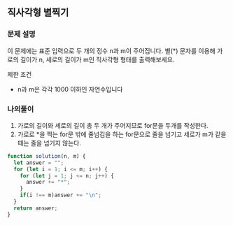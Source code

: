 ## 직사각형 별찍기
### 문제 설명
이 문제에는 표준 입력으로 두 개의 정수 n과 m이 주어집니다.
별(*) 문자를 이용해 가로의 길이가 n, 세로의 길이가 m인 직사각형 형태를 출력해보세요.

제한 조건
- n과 m은 각각 1000 이하인 자연수입니다

### 나의풀이
1. 가로의 길이와 세로의 길이 총 두 개가 주어지므로 for문을 두개를 작성한다.
2. 가로로 *을 찍는 for문 밖에 줄넘김을 하는 for문으로 줄을 넘기고 세로가 m가 같을 때는 줄을 넘기지 않는다.
```jsx
function solution(n, m) {
  let answer = "";
  for (let i = 1; i <= m; i++) {
    for (let j = 1; j <= n; j++) {
      answer += "*";
    }
    if(i !== m)answer += "\n";
  }
  return answer;
}
```
